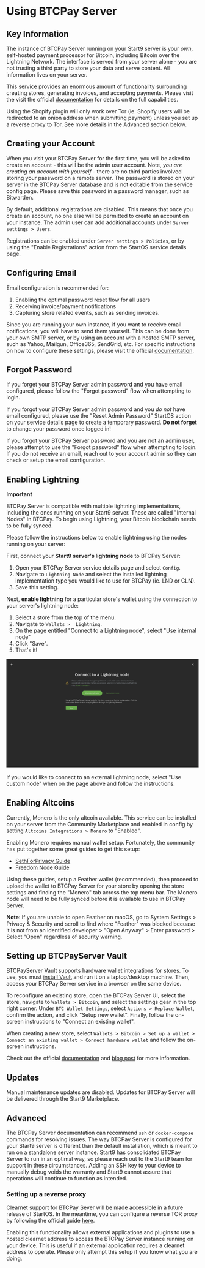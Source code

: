 # Using BTCPay Server

## Key Information

The instance of BTCPay Server running on your Start9 server is your *own*, self-hosted payment processor for Bitcoin, including Bitcoin over the Lightning Network. The interface is served from your server alone - you are not trusting a third party to store your data and serve content. All information lives on your server.

This service provides an enormous amount of functionality surrounding creating stores, generating invoices, and accepting payments. Please visit the visit the official [documentation](https://docs.btcpayserver.org/Guide/) for details on the full capabilities.

Using the Shopify plugin will only work over Tor (ie. Shopify users will be redirected to an onion address when submitting payment) unless you set up a reverse proxy to Tor. See more details in the Advanced section below. 

## Creating your Account

When you visit your BTCPay Server for the first time, you will be asked to create an account - this will be the admin user account. Note, *you are creating an account with yourself* - there are no third parties involved storing your password on a remote server. The password is stored on your server in the BTCPay Server database and is not editable from the service config page. Please save this password in a password manager, such as Bitwarden.

By default, additional registrations are disabled. This means that once you create an account, no one else will be permitted to create an account on your instance. The admin user can add additional accounts under `Server settings > Users`.

Registrations can be enabled under `Server settings > Policies`, or by using the "Enable Registrations" action from the StartOS service details page.

## Configuring Email

Email configuration is recommended for:

1. Enabling the optimal password reset flow for all users
1. Receiving invoice/payment notifications
1. Capturing store related events, such as sending invoices.

Since you are running your own instance, if you want to receive email notifications, you will have to send them yourself. This can be done from your own SMTP server, or by using an account with a hosted SMTP server, such as Yahoo, Mailgun, Office365, SendGrid, etc. For specific instructions on how to configure these settings, please visit the official [documentation](https://docs.btcpayserver.org/Notifications/#smtp-email-setup).

## Forgot Password

If you forget your BTCPay Server admin password and you have email configured, please follow the "Forgot password" flow when attempting to login.

If you forgot your BTCPay Server admin password and you *do not* have email configured, please use the "Reset Admin Password" StartOS action on your service details page to create a temporary password. **Do not forget** to change your password once logged in!

If you forgot your BTCPay Server password and you are not an admin user, please attempt to use the "Forgot password" flow when attempting to login. If you do not receive an email, reach out to your account admin so they can check or setup the email configuration.

## Enabling Lightning

**Important**

BTCPay Server is compatible with multiple lightning implementations, including the ones running on your Start9 server. These are called "Internal Nodes" in BTCPay. To begin using Lightning, your Bitcoin blockchain needs to be fully synced.

Please follow the instructions below to enable lightning using the nodes running on your server:

First, connect your **Start9 server's lightning node** to BTCPay Server:

1. Open your BTCPay Server service details page and select `Config`. 
1. Navigate to `Lightning Node` and select the installed lightning implementation type you would like to use for BTCPay (ie. LND or CLN).
1. Save this setting.

Next, **enable lightning** for a particular store's wallet using the connection to your server's lightning node:

1. Select a store from the top of the menu.
1. Navigate to `Wallets >  Lightning`. 
1. On the page entitled "Connect to a Lightning node", select "Use internal node"
1. Click "Save".
1. That's it!

<!-- MD_PACKER_INLINE BEGIN -->
![internal node connection](./assets/internal-node-connection.png)
<!-- MD_PACKER_INLINE END -->

If you would like to connect to an external lightning node, select "Use custom node" when on the page above and follow the instructions.

## Enabling Altcoins

Currently, Monero is the only altcoin available. This service can be installed on your server from the Community Marketplace and enabled in config by setting `Altcoins Integrations > Monero` to "Enabled".

Enabling Monero requires manual wallet setup. Fortunately, the community has put together some great guides to get this setup:

- [SethForPrivacy Guide](https://sethforprivacy.com/guides/accepting-monero-via-btcpay-server/#setup-your-bitcoin-and-monero-wallets)
- [Freedom Node Guide](https://freedomnode.com/blog/howto-accept-monero-for-your-services-btcpayserver/#create-a-view-only-monero-wallet-with-feather)

Using these guides, setup a Feather wallet (recommended), then proceed to upload the wallet to BTCPay Server for your store by opening the store settings and finding the "Monero" tab across the top menu bar. The Monero node will need to be fully synced before it is available to use in BTCPay Server.

**Note**: If you are unable to open Feather on macOS, go to System Settings > Privacy & Security and scroll to find where "Feather" was blocked becuase it is not from an identified developer > "Open Anyway" > Enter password > Select "Open" regardless of security warning.

## Setting up BTCPayServer Vault

BTCPayServer Vault supports hardware wallet integrations for stores. To use, you must [install Vault](https://github.com/btcpayserver/BTCPayServer.Vault/releases) and run it on a laptop/desktop machine. Then, access your BTCPay Server service in a browser on the same device. 

To reconfigure an existing store, open the BTCPay Server UI, select the store, navigate to `Wallets > Bitcoin`, and select the settings gear in the top right corner. Under `BTC Wallet Settings`, select `Actions > Replace Wallet`, confirm the action, and click "Setup new wallet". Finally, follow the on-screen instructions to "Connect an existing wallet".

When creating a new store, select `Wallets > Bitcoin > Set up a wallet > Connect an existing wallet > Connect hardware wallet` and follow the on-screen instructions. 

Check out the official [documentation](https://docs.btcpayserver.org/Vault/) and [blog post](https://blog.btcpayserver.org/btcpay-vault/) for more information. 

## Updates

Manual maintenance updates are disabled. Updates for BTCPay Server will be delivered through the Start9 Marketplace.

## Advanced

The BTCPay Server documentation can recommend `ssh` or `docker-compose` commands for resolving issues. The way BTCPay Server is configured for your Start9 server is different than the default installation, which is meant to run on a standalone server instance. Start9 has consolidated BTCPay Server to run in an optimal way, so please reach out to the Start9 team for support in these circumstances. Adding an SSH key to your device to manually debug voids the warranty and Start9 cannot assure that operations will continue to function as intended. 

### Setting up a reverse proxy

Clearnet support for BTCPay Sever will be made accessible in a future release of StartOS. In the meantime, you can configure a reverse TOR proxy by following the official guide [here](https://docs.btcpayserver.org/Deployment/ReverseProxyToTor/#reverse-proxy-to-tor).

Enabling this functionality allows external applications and plugins to use a hosted clearnet address to access the BTCPay Server instance running on your device. This is useful if an external application requires a clearnet address to operate. Please only attempt this setup if you know what you are doing.